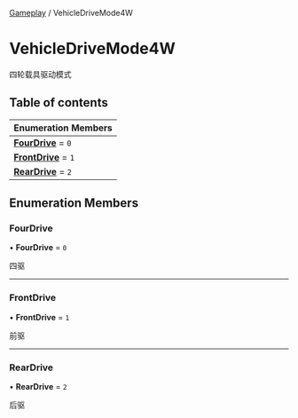 [Gameplay](../groups/Gameplay.Gameplay.md) / VehicleDriveMode4W

# VehicleDriveMode4W <Badge type="tip" text="Enumeration" /> <Score text="VehicleDriveMode4W" />

四轮载具驱动模式

## Table of contents

| Enumeration Members |
| :-----|
| **[FourDrive](Gameplay.VehicleDriveMode4W.md#fourdrive)** = ``0`` <br> |
| **[FrontDrive](Gameplay.VehicleDriveMode4W.md#frontdrive)** = ``1`` <br> |
| **[RearDrive](Gameplay.VehicleDriveMode4W.md#reardrive)** = ``2`` <br> |

## Enumeration Members

### FourDrive <Score text="FourDrive" /> 

• **FourDrive** = ``0``

四驱

___

### FrontDrive <Score text="FrontDrive" /> 

• **FrontDrive** = ``1``

前驱

___

### RearDrive <Score text="RearDrive" /> 

• **RearDrive** = ``2``

后驱
